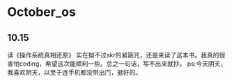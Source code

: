 # October_os
## 10.15
读《操作系统真相还原》
实在拗不过skr的紧箍咒，还是来读了这本书。我真的很害怕coding，希望这次能顺利一些。总之一句话，写不出来就抄。
ps:今天阴天，我喜欢阴天，以至于连手机都没带出门，挺好的。
